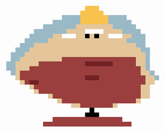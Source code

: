 <p align="center">
<svg xmlns="http://www.w3.org/2000/svg" width="560" height="378" viewBox="0 0 560 378" shape-rendering="crispEdges">
<rect x="252" y="0" width="14" height="14" fill="#F8C24F"/>
<rect x="266" y="0" width="14" height="14" fill="#F8C24F"/>
<rect x="280" y="0" width="14" height="14" fill="#F8C24F"/>
<rect x="238" y="14" width="14" height="14" fill="#F8C24F"/>
<rect x="252" y="14" width="14" height="14" fill="#F8C24F"/>
<rect x="266" y="14" width="14" height="14" fill="#F8C24F"/>
<rect x="280" y="14" width="14" height="14" fill="#F8C24F"/>
<rect x="294" y="14" width="14" height="14" fill="#F8C24F"/>
<rect x="182" y="28" width="14" height="14" fill="#99B9C7"/>
<rect x="196" y="28" width="14" height="14" fill="#99B9C7"/>
<rect x="210" y="28" width="14" height="14" fill="#99B9C7"/>
<rect x="224" y="28" width="14" height="14" fill="#99B9C7"/>
<rect x="238" y="28" width="14" height="14" fill="#F8C24F"/>
<rect x="252" y="28" width="14" height="14" fill="#F8C24F"/>
<rect x="266" y="28" width="14" height="14" fill="#F8C24F"/>
<rect x="280" y="28" width="14" height="14" fill="#F8C24F"/>
<rect x="294" y="28" width="14" height="14" fill="#F8C24F"/>
<rect x="308" y="28" width="14" height="14" fill="#F8C24F"/>
<rect x="322" y="28" width="14" height="14" fill="#99B9C7"/>
<rect x="336" y="28" width="14" height="14" fill="#99B9C7"/>
<rect x="350" y="28" width="14" height="14" fill="#99B9C7"/>
<rect x="364" y="28" width="14" height="14" fill="#99B9C7"/>
<rect x="154" y="42" width="14" height="14" fill="#99B9C7"/>
<rect x="168" y="42" width="14" height="14" fill="#99B9C7"/>
<rect x="182" y="42" width="14" height="14" fill="#99B9C7"/>
<rect x="196" y="42" width="14" height="14" fill="#99B9C7"/>
<rect x="210" y="42" width="14" height="14" fill="#99B9C7"/>
<rect x="224" y="42" width="14" height="14" fill="#99B9C7"/>
<rect x="238" y="42" width="14" height="14" fill="#F8C24F"/>
<rect x="252" y="42" width="14" height="14" fill="#F8C24F"/>
<rect x="266" y="42" width="14" height="14" fill="#F8C24F"/>
<rect x="280" y="42" width="14" height="14" fill="#F8C24F"/>
<rect x="294" y="42" width="14" height="14" fill="#F8C24F"/>
<rect x="308" y="42" width="14" height="14" fill="#F8C24F"/>
<rect x="322" y="42" width="14" height="14" fill="#99B9C7"/>
<rect x="336" y="42" width="14" height="14" fill="#99B9C7"/>
<rect x="350" y="42" width="14" height="14" fill="#99B9C7"/>
<rect x="364" y="42" width="14" height="14" fill="#99B9C7"/>
<rect x="378" y="42" width="14" height="14" fill="#99B9C7"/>
<rect x="126" y="56" width="14" height="14" fill="#99B9C7"/>
<rect x="140" y="56" width="14" height="14" fill="#99B9C7"/>
<rect x="154" y="56" width="14" height="14" fill="#99B9C7"/>
<rect x="168" y="56" width="14" height="14" fill="#99B9C7"/>
<rect x="182" y="56" width="14" height="14" fill="#99B9C7"/>
<rect x="196" y="56" width="14" height="14" fill="#99B9C7"/>
<rect x="210" y="56" width="14" height="14" fill="#99B9C7"/>
<rect x="224" y="56" width="14" height="14" fill="#E4C69A"/>
<rect x="238" y="56" width="14" height="14" fill="#E4C69A"/>
<rect x="252" y="56" width="14" height="14" fill="#E4C69A"/>
<rect x="266" y="56" width="14" height="14" fill="#E4C69A"/>
<rect x="280" y="56" width="14" height="14" fill="#E4C69A"/>
<rect x="294" y="56" width="14" height="14" fill="#E4C69A"/>
<rect x="308" y="56" width="14" height="14" fill="#E4C69A"/>
<rect x="322" y="56" width="14" height="14" fill="#E4C69A"/>
<rect x="336" y="56" width="14" height="14" fill="#99B9C7"/>
<rect x="350" y="56" width="14" height="14" fill="#99B9C7"/>
<rect x="364" y="56" width="14" height="14" fill="#99B9C7"/>
<rect x="378" y="56" width="14" height="14" fill="#99B9C7"/>
<rect x="392" y="56" width="14" height="14" fill="#99B9C7"/>
<rect x="98" y="70" width="14" height="14" fill="#99B9C7"/>
<rect x="112" y="70" width="14" height="14" fill="#99B9C7"/>
<rect x="126" y="70" width="14" height="14" fill="#99B9C7"/>
<rect x="140" y="70" width="14" height="14" fill="#99B9C7"/>
<rect x="154" y="70" width="14" height="14" fill="#99B9C7"/>
<rect x="168" y="70" width="14" height="14" fill="#99B9C7"/>
<rect x="182" y="70" width="14" height="14" fill="#99B9C7"/>
<rect x="196" y="70" width="14" height="14" fill="#E4C69A"/>
<rect x="210" y="70" width="14" height="14" fill="#E4C69A"/>
<rect x="224" y="70" width="14" height="14" fill="#E4C69A"/>
<rect x="238" y="70" width="14" height="14" fill="#E4C69A"/>
<rect x="252" y="70" width="14" height="14" fill="#FFFFFF"/>
<rect x="266" y="70" width="14" height="14" fill="#FFFFFF"/>
<rect x="280" y="70" width="14" height="14" fill="#FFFFFF"/>
<rect x="294" y="70" width="14" height="14" fill="#FFFFFF"/>
<rect x="308" y="70" width="14" height="14" fill="#E4C69A"/>
<rect x="322" y="70" width="14" height="14" fill="#E4C69A"/>
<rect x="336" y="70" width="14" height="14" fill="#E4C69A"/>
<rect x="350" y="70" width="14" height="14" fill="#E4C69A"/>
<rect x="364" y="70" width="14" height="14" fill="#99B9C7"/>
<rect x="378" y="70" width="14" height="14" fill="#99B9C7"/>
<rect x="392" y="70" width="14" height="14" fill="#99B9C7"/>
<rect x="406" y="70" width="14" height="14" fill="#99B9C7"/>
<rect x="84" y="84" width="14" height="14" fill="#99B9C7"/>
<rect x="98" y="84" width="14" height="14" fill="#99B9C7"/>
<rect x="112" y="84" width="14" height="14" fill="#99B9C7"/>
<rect x="126" y="84" width="14" height="14" fill="#99B9C7"/>
<rect x="140" y="84" width="14" height="14" fill="#99B9C7"/>
<rect x="154" y="84" width="14" height="14" fill="#E4C69A"/>
<rect x="168" y="84" width="14" height="14" fill="#E4C69A"/>
<rect x="182" y="84" width="14" height="14" fill="#FFFFFF"/>
<rect x="196" y="84" width="14" height="14" fill="#FFFFFF"/>
<rect x="210" y="84" width="14" height="14" fill="#FFFFFF"/>
<rect x="224" y="84" width="14" height="14" fill="#E4C69A"/>
<rect x="238" y="84" width="14" height="14" fill="#E4C69A"/>
<rect x="252" y="84" width="14" height="14" fill="#000000"/>
<rect x="266" y="84" width="14" height="14" fill="#E4C69A"/>
<rect x="280" y="84" width="14" height="14" fill="#000000"/>
<rect x="294" y="84" width="14" height="14" fill="#E4C69A"/>
<rect x="308" y="84" width="14" height="14" fill="#E4C69A"/>
<rect x="322" y="84" width="14" height="14" fill="#FFFFFF"/>
<rect x="336" y="84" width="14" height="14" fill="#FFFFFF"/>
<rect x="350" y="84" width="14" height="14" fill="#FFFFFF"/>
<rect x="364" y="84" width="14" height="14" fill="#E4C69A"/>
<rect x="378" y="84" width="14" height="14" fill="#E4C69A"/>
<rect x="392" y="84" width="14" height="14" fill="#99B9C7"/>
<rect x="406" y="84" width="14" height="14" fill="#99B9C7"/>
<rect x="420" y="84" width="14" height="14" fill="#99B9C7"/>
<rect x="70" y="98" width="14" height="14" fill="#99B9C7"/>
<rect x="84" y="98" width="14" height="14" fill="#99B9C7"/>
<rect x="98" y="98" width="14" height="14" fill="#99B9C7"/>
<rect x="112" y="98" width="14" height="14" fill="#99B9C7"/>
<rect x="126" y="98" width="14" height="14" fill="#99B9C7"/>
<rect x="140" y="98" width="14" height="14" fill="#E4C69A"/>
<rect x="154" y="98" width="14" height="14" fill="#E4C69A"/>
<rect x="168" y="98" width="14" height="14" fill="#E4C69A"/>
<rect x="182" y="98" width="14" height="14" fill="#E4C69A"/>
<rect x="196" y="98" width="14" height="14" fill="#E4C69A"/>
<rect x="210" y="98" width="14" height="14" fill="#E4C69A"/>
<rect x="224" y="98" width="14" height="14" fill="#E4C69A"/>
<rect x="238" y="98" width="14" height="14" fill="#E4C69A"/>
<rect x="252" y="98" width="14" height="14" fill="#E4C69A"/>
<rect x="266" y="98" width="14" height="14" fill="#E4C69A"/>
<rect x="280" y="98" width="14" height="14" fill="#E4C69A"/>
<rect x="294" y="98" width="14" height="14" fill="#E4C69A"/>
<rect x="308" y="98" width="14" height="14" fill="#E4C69A"/>
<rect x="322" y="98" width="14" height="14" fill="#E4C69A"/>
<rect x="336" y="98" width="14" height="14" fill="#E4C69A"/>
<rect x="350" y="98" width="14" height="14" fill="#E4C69A"/>
<rect x="364" y="98" width="14" height="14" fill="#E4C69A"/>
<rect x="378" y="98" width="14" height="14" fill="#99B9C7"/>
<rect x="392" y="98" width="14" height="14" fill="#99B9C7"/>
<rect x="406" y="98" width="14" height="14" fill="#99B9C7"/>
<rect x="420" y="98" width="14" height="14" fill="#99B9C7"/>
<rect x="56" y="112" width="14" height="14" fill="#99B9C7"/>
<rect x="70" y="112" width="14" height="14" fill="#99B9C7"/>
<rect x="84" y="112" width="14" height="14" fill="#99B9C7"/>
<rect x="98" y="112" width="14" height="14" fill="#E4C69A"/>
<rect x="112" y="112" width="14" height="14" fill="#E4C69A"/>
<rect x="126" y="112" width="14" height="14" fill="#E4C69A"/>
<rect x="140" y="112" width="14" height="14" fill="#E4C69A"/>
<rect x="154" y="112" width="14" height="14" fill="#E4C69A"/>
<rect x="168" y="112" width="14" height="14" fill="#E4C69A"/>
<rect x="182" y="112" width="14" height="14" fill="#E4C69A"/>
<rect x="196" y="112" width="14" height="14" fill="#E4C69A"/>
<rect x="210" y="112" width="14" height="14" fill="#E4C69A"/>
<rect x="224" y="112" width="14" height="14" fill="#E4C69A"/>
<rect x="238" y="112" width="14" height="14" fill="#E4C69A"/>
<rect x="252" y="112" width="14" height="14" fill="#E4C69A"/>
<rect x="266" y="112" width="14" height="14" fill="#E4C69A"/>
<rect x="280" y="112" width="14" height="14" fill="#E4C69A"/>
<rect x="294" y="112" width="14" height="14" fill="#E4C69A"/>
<rect x="308" y="112" width="14" height="14" fill="#E4C69A"/>
<rect x="322" y="112" width="14" height="14" fill="#E4C69A"/>
<rect x="336" y="112" width="14" height="14" fill="#E4C69A"/>
<rect x="350" y="112" width="14" height="14" fill="#E4C69A"/>
<rect x="364" y="112" width="14" height="14" fill="#E4C69A"/>
<rect x="378" y="112" width="14" height="14" fill="#E4C69A"/>
<rect x="392" y="112" width="14" height="14" fill="#E4C69A"/>
<rect x="406" y="112" width="14" height="14" fill="#99B9C7"/>
<rect x="420" y="112" width="14" height="14" fill="#99B9C7"/>
<rect x="42" y="126" width="14" height="14" fill="#99B9C7"/>
<rect x="56" y="126" width="14" height="14" fill="#99B9C7"/>
<rect x="70" y="126" width="14" height="14" fill="#99B9C7"/>
<rect x="84" y="126" width="14" height="14" fill="#E4C69A"/>
<rect x="98" y="126" width="14" height="14" fill="#E4C69A"/>
<rect x="112" y="126" width="14" height="14" fill="#E4C69A"/>
<rect x="126" y="126" width="14" height="14" fill="#E4C69A"/>
<rect x="140" y="126" width="14" height="14" fill="#E4C69A"/>
<rect x="154" y="126" width="14" height="14" fill="#E4C69A"/>
<rect x="168" y="126" width="14" height="14" fill="#E4C69A"/>
<rect x="182" y="126" width="14" height="14" fill="#E4C69A"/>
<rect x="196" y="126" width="14" height="14" fill="#E4C69A"/>
<rect x="210" y="126" width="14" height="14" fill="#E4C69A"/>
<rect x="224" y="126" width="14" height="14" fill="#E4C69A"/>
<rect x="238" y="126" width="14" height="14" fill="#E4C69A"/>
<rect x="252" y="126" width="14" height="14" fill="#E4C69A"/>
<rect x="266" y="126" width="14" height="14" fill="#E4C69A"/>
<rect x="280" y="126" width="14" height="14" fill="#E4C69A"/>
<rect x="294" y="126" width="14" height="14" fill="#E4C69A"/>
<rect x="308" y="126" width="14" height="14" fill="#E4C69A"/>
<rect x="322" y="126" width="14" height="14" fill="#E4C69A"/>
<rect x="336" y="126" width="14" height="14" fill="#E4C69A"/>
<rect x="350" y="126" width="14" height="14" fill="#E4C69A"/>
<rect x="364" y="126" width="14" height="14" fill="#E4C69A"/>
<rect x="378" y="126" width="14" height="14" fill="#E4C69A"/>
<rect x="392" y="126" width="14" height="14" fill="#E4C69A"/>
<rect x="406" y="126" width="14" height="14" fill="#E4C69A"/>
<rect x="420" y="126" width="14" height="14" fill="#99B9C7"/>
<rect x="434" y="126" width="14" height="14" fill="#99B9C7"/>
<rect x="28" y="140" width="14" height="14" fill="#99B9C7"/>
<rect x="42" y="140" width="14" height="14" fill="#99B9C7"/>
<rect x="56" y="140" width="14" height="14" fill="#99B9C7"/>
<rect x="70" y="140" width="14" height="14" fill="#E4C69A"/>
<rect x="84" y="140" width="14" height="14" fill="#E4C69A"/>
<rect x="98" y="140" width="14" height="14" fill="#E4C69A"/>
<rect x="112" y="140" width="14" height="14" fill="#E4C69A"/>
<rect x="126" y="140" width="14" height="14" fill="#E4C69A"/>
<rect x="140" y="140" width="14" height="14" fill="#E4C69A"/>
<rect x="154" y="140" width="14" height="14" fill="#E4C69A"/>
<rect x="168" y="140" width="14" height="14" fill="#E4C69A"/>
<rect x="182" y="140" width="14" height="14" fill="#E4C69A"/>
<rect x="196" y="140" width="14" height="14" fill="#E4C69A"/>
<rect x="210" y="140" width="14" height="14" fill="#E4C69A"/>
<rect x="224" y="140" width="14" height="14" fill="#E4C69A"/>
<rect x="238" y="140" width="14" height="14" fill="#E4C69A"/>
<rect x="252" y="140" width="14" height="14" fill="#E4C69A"/>
<rect x="266" y="140" width="14" height="14" fill="#E4C69A"/>
<rect x="280" y="140" width="14" height="14" fill="#E4C69A"/>
<rect x="294" y="140" width="14" height="14" fill="#E4C69A"/>
<rect x="308" y="140" width="14" height="14" fill="#E4C69A"/>
<rect x="322" y="140" width="14" height="14" fill="#E4C69A"/>
<rect x="336" y="140" width="14" height="14" fill="#E4C69A"/>
<rect x="350" y="140" width="14" height="14" fill="#E4C69A"/>
<rect x="364" y="140" width="14" height="14" fill="#E4C69A"/>
<rect x="378" y="140" width="14" height="14" fill="#E4C69A"/>
<rect x="392" y="140" width="14" height="14" fill="#E4C69A"/>
<rect x="406" y="140" width="14" height="14" fill="#E4C69A"/>
<rect x="420" y="140" width="14" height="14" fill="#E4C69A"/>
<rect x="434" y="140" width="14" height="14" fill="#99B9C7"/>
<rect x="28" y="154" width="14" height="14" fill="#99B9C7"/>
<rect x="42" y="154" width="14" height="14" fill="#99B9C7"/>
<rect x="56" y="154" width="14" height="14" fill="#E4C69A"/>
<rect x="70" y="154" width="14" height="14" fill="#E4C69A"/>
<rect x="84" y="154" width="14" height="14" fill="#E4C69A"/>
<rect x="98" y="154" width="14" height="14" fill="#E4C69A"/>
<rect x="112" y="154" width="14" height="14" fill="#E4C69A"/>
<rect x="126" y="154" width="14" height="14" fill="#E4C69A"/>
<rect x="140" y="154" width="14" height="14" fill="#E4C69A"/>
<rect x="154" y="154" width="14" height="14" fill="#E4C69A"/>
<rect x="168" y="154" width="14" height="14" fill="#E4C69A"/>
<rect x="182" y="154" width="14" height="14" fill="#9A3E3E"/>
<rect x="196" y="154" width="14" height="14" fill="#9A3E3E"/>
<rect x="210" y="154" width="14" height="14" fill="#9A3E3E"/>
<rect x="224" y="154" width="14" height="14" fill="#9A3E3E"/>
<rect x="238" y="154" width="14" height="14" fill="#9A3E3E"/>
<rect x="252" y="154" width="14" height="14" fill="#9A3E3E"/>
<rect x="266" y="154" width="14" height="14" fill="#9A3E3E"/>
<rect x="280" y="154" width="14" height="14" fill="#9A3E3E"/>
<rect x="294" y="154" width="14" height="14" fill="#9A3E3E"/>
<rect x="308" y="154" width="14" height="14" fill="#9A3E3E"/>
<rect x="322" y="154" width="14" height="14" fill="#9A3E3E"/>
<rect x="336" y="154" width="14" height="14" fill="#9A3E3E"/>
<rect x="350" y="154" width="14" height="14" fill="#9A3E3E"/>
<rect x="364" y="154" width="14" height="14" fill="#9A3E3E"/>
<rect x="378" y="154" width="14" height="14" fill="#9A3E3E"/>
<rect x="392" y="154" width="14" height="14" fill="#9A3E3E"/>
<rect x="406" y="154" width="14" height="14" fill="#E4C69A"/>
<rect x="420" y="154" width="14" height="14" fill="#E4C69A"/>
<rect x="434" y="154" width="14" height="14" fill="#99B9C7"/>
<rect x="14" y="168" width="14" height="14" fill="#99B9C7"/>
<rect x="28" y="168" width="14" height="14" fill="#99B9C7"/>
<rect x="42" y="168" width="14" height="14" fill="#E4C69A"/>
<rect x="56" y="168" width="14" height="14" fill="#E4C69A"/>
<rect x="70" y="168" width="14" height="14" fill="#E4C69A"/>
<rect x="84" y="168" width="14" height="14" fill="#E4C69A"/>
<rect x="98" y="168" width="14" height="14" fill="#E4C69A"/>
<rect x="112" y="168" width="14" height="14" fill="#9A3E3E"/>
<rect x="126" y="168" width="14" height="14" fill="#9A3E3E"/>
<rect x="140" y="168" width="14" height="14" fill="#9A3E3E"/>
<rect x="154" y="168" width="14" height="14" fill="#9A3E3E"/>
<rect x="168" y="168" width="14" height="14" fill="#9A3E3E"/>
<rect x="182" y="168" width="14" height="14" fill="#9A3E3E"/>
<rect x="196" y="168" width="14" height="14" fill="#9A3E3E"/>
<rect x="210" y="168" width="14" height="14" fill="#9A3E3E"/>
<rect x="224" y="168" width="14" height="14" fill="#9A3E3E"/>
<rect x="238" y="168" width="14" height="14" fill="#9A3E3E"/>
<rect x="252" y="168" width="14" height="14" fill="#712122"/>
<rect x="266" y="168" width="14" height="14" fill="#712122"/>
<rect x="280" y="168" width="14" height="14" fill="#712122"/>
<rect x="294" y="168" width="14" height="14" fill="#712122"/>
<rect x="308" y="168" width="14" height="14" fill="#712122"/>
<rect x="322" y="168" width="14" height="14" fill="#712122"/>
<rect x="336" y="168" width="14" height="14" fill="#9A3E3E"/>
<rect x="350" y="168" width="14" height="14" fill="#9A3E3E"/>
<rect x="364" y="168" width="14" height="14" fill="#9A3E3E"/>
<rect x="378" y="168" width="14" height="14" fill="#9A3E3E"/>
<rect x="392" y="168" width="14" height="14" fill="#9A3E3E"/>
<rect x="406" y="168" width="14" height="14" fill="#E4C69A"/>
<rect x="420" y="168" width="14" height="14" fill="#E4C69A"/>
<rect x="434" y="168" width="14" height="14" fill="#99B9C7"/>
<rect x="14" y="182" width="14" height="14" fill="#99B9C7"/>
<rect x="28" y="182" width="14" height="14" fill="#99B9C7"/>
<rect x="42" y="182" width="14" height="14" fill="#E4C69A"/>
<rect x="56" y="182" width="14" height="14" fill="#E4C69A"/>
<rect x="70" y="182" width="14" height="14" fill="#E4C69A"/>
<rect x="84" y="182" width="14" height="14" fill="#9A3E3E"/>
<rect x="98" y="182" width="14" height="14" fill="#9A3E3E"/>
<rect x="112" y="182" width="14" height="14" fill="#9A3E3E"/>
<rect x="126" y="182" width="14" height="14" fill="#9A3E3E"/>
<rect x="140" y="182" width="14" height="14" fill="#9A3E3E"/>
<rect x="154" y="182" width="14" height="14" fill="#9A3E3E"/>
<rect x="168" y="182" width="14" height="14" fill="#9A3E3E"/>
<rect x="182" y="182" width="14" height="14" fill="#9A3E3E"/>
<rect x="196" y="182" width="14" height="14" fill="#9A3E3E"/>
<rect x="210" y="182" width="14" height="14" fill="#9A3E3E"/>
<rect x="224" y="182" width="14" height="14" fill="#9A3E3E"/>
<rect x="238" y="182" width="14" height="14" fill="#9A3E3E"/>
<rect x="252" y="182" width="14" height="14" fill="#9A3E3E"/>
<rect x="266" y="182" width="14" height="14" fill="#9A3E3E"/>
<rect x="280" y="182" width="14" height="14" fill="#9A3E3E"/>
<rect x="294" y="182" width="14" height="14" fill="#9A3E3E"/>
<rect x="308" y="182" width="14" height="14" fill="#9A3E3E"/>
<rect x="322" y="182" width="14" height="14" fill="#9A3E3E"/>
<rect x="336" y="182" width="14" height="14" fill="#9A3E3E"/>
<rect x="350" y="182" width="14" height="14" fill="#9A3E3E"/>
<rect x="364" y="182" width="14" height="14" fill="#9A3E3E"/>
<rect x="378" y="182" width="14" height="14" fill="#9A3E3E"/>
<rect x="392" y="182" width="14" height="14" fill="#9A3E3E"/>
<rect x="406" y="182" width="14" height="14" fill="#9A3E3E"/>
<rect x="420" y="182" width="14" height="14" fill="#E4C69A"/>
<rect x="434" y="182" width="14" height="14" fill="#99B9C7"/>
<rect x="28" y="196" width="14" height="14" fill="#99B9C7"/>
<rect x="42" y="196" width="14" height="14" fill="#E4C69A"/>
<rect x="56" y="196" width="14" height="14" fill="#9A3E3E"/>
<rect x="70" y="196" width="14" height="14" fill="#9A3E3E"/>
<rect x="84" y="196" width="14" height="14" fill="#9A3E3E"/>
<rect x="98" y="196" width="14" height="14" fill="#9A3E3E"/>
<rect x="112" y="196" width="14" height="14" fill="#9A3E3E"/>
<rect x="126" y="196" width="14" height="14" fill="#9A3E3E"/>
<rect x="140" y="196" width="14" height="14" fill="#9A3E3E"/>
<rect x="154" y="196" width="14" height="14" fill="#9A3E3E"/>
<rect x="168" y="196" width="14" height="14" fill="#9A3E3E"/>
<rect x="182" y="196" width="14" height="14" fill="#9A3E3E"/>
<rect x="196" y="196" width="14" height="14" fill="#9A3E3E"/>
<rect x="210" y="196" width="14" height="14" fill="#9A3E3E"/>
<rect x="224" y="196" width="14" height="14" fill="#9A3E3E"/>
<rect x="238" y="196" width="14" height="14" fill="#9A3E3E"/>
<rect x="252" y="196" width="14" height="14" fill="#9A3E3E"/>
<rect x="266" y="196" width="14" height="14" fill="#9A3E3E"/>
<rect x="280" y="196" width="14" height="14" fill="#9A3E3E"/>
<rect x="294" y="196" width="14" height="14" fill="#9A3E3E"/>
<rect x="308" y="196" width="14" height="14" fill="#9A3E3E"/>
<rect x="322" y="196" width="14" height="14" fill="#9A3E3E"/>
<rect x="336" y="196" width="14" height="14" fill="#9A3E3E"/>
<rect x="350" y="196" width="14" height="14" fill="#9A3E3E"/>
<rect x="364" y="196" width="14" height="14" fill="#9A3E3E"/>
<rect x="378" y="196" width="14" height="14" fill="#9A3E3E"/>
<rect x="392" y="196" width="14" height="14" fill="#9A3E3E"/>
<rect x="406" y="196" width="14" height="14" fill="#9A3E3E"/>
<rect x="420" y="196" width="14" height="14" fill="#E4C69A"/>
<rect x="434" y="196" width="14" height="14" fill="#E4C69A"/>
<rect x="448" y="196" width="14" height="14" fill="#99B9C7"/>
<rect x="42" y="210" width="14" height="14" fill="#E4C69A"/>
<rect x="56" y="210" width="14" height="14" fill="#9A3E3E"/>
<rect x="70" y="210" width="14" height="14" fill="#9A3E3E"/>
<rect x="84" y="210" width="14" height="14" fill="#9A3E3E"/>
<rect x="98" y="210" width="14" height="14" fill="#9A3E3E"/>
<rect x="112" y="210" width="14" height="14" fill="#9A3E3E"/>
<rect x="126" y="210" width="14" height="14" fill="#9A3E3E"/>
<rect x="140" y="210" width="14" height="14" fill="#9A3E3E"/>
<rect x="154" y="210" width="14" height="14" fill="#9A3E3E"/>
<rect x="168" y="210" width="14" height="14" fill="#9A3E3E"/>
<rect x="182" y="210" width="14" height="14" fill="#9A3E3E"/>
<rect x="196" y="210" width="14" height="14" fill="#9A3E3E"/>
<rect x="210" y="210" width="14" height="14" fill="#9A3E3E"/>
<rect x="224" y="210" width="14" height="14" fill="#9A3E3E"/>
<rect x="238" y="210" width="14" height="14" fill="#9A3E3E"/>
<rect x="252" y="210" width="14" height="14" fill="#712122"/>
<rect x="266" y="210" width="14" height="14" fill="#712122"/>
<rect x="280" y="210" width="14" height="14" fill="#712122"/>
<rect x="294" y="210" width="14" height="14" fill="#9A3E3E"/>
<rect x="308" y="210" width="14" height="14" fill="#9A3E3E"/>
<rect x="322" y="210" width="14" height="14" fill="#9A3E3E"/>
<rect x="336" y="210" width="14" height="14" fill="#9A3E3E"/>
<rect x="350" y="210" width="14" height="14" fill="#9A3E3E"/>
<rect x="364" y="210" width="14" height="14" fill="#9A3E3E"/>
<rect x="378" y="210" width="14" height="14" fill="#9A3E3E"/>
<rect x="392" y="210" width="14" height="14" fill="#9A3E3E"/>
<rect x="406" y="210" width="14" height="14" fill="#9A3E3E"/>
<rect x="420" y="210" width="14" height="14" fill="#9A3E3E"/>
<rect x="434" y="210" width="14" height="14" fill="#E4C69A"/>
<rect x="448" y="210" width="14" height="14" fill="#E4C69A"/>
<rect x="462" y="210" width="14" height="14" fill="#99B9C7"/>
<rect x="56" y="224" width="14" height="14" fill="#E4C69A"/>
<rect x="70" y="224" width="14" height="14" fill="#9A3E3E"/>
<rect x="84" y="224" width="14" height="14" fill="#712122"/>
<rect x="98" y="224" width="14" height="14" fill="#712122"/>
<rect x="112" y="224" width="14" height="14" fill="#9A3E3E"/>
<rect x="126" y="224" width="14" height="14" fill="#9A3E3E"/>
<rect x="140" y="224" width="14" height="14" fill="#9A3E3E"/>
<rect x="154" y="224" width="14" height="14" fill="#9A3E3E"/>
<rect x="168" y="224" width="14" height="14" fill="#9A3E3E"/>
<rect x="182" y="224" width="14" height="14" fill="#9A3E3E"/>
<rect x="196" y="224" width="14" height="14" fill="#9A3E3E"/>
<rect x="210" y="224" width="14" height="14" fill="#9A3E3E"/>
<rect x="224" y="224" width="14" height="14" fill="#9A3E3E"/>
<rect x="238" y="224" width="14" height="14" fill="#9A3E3E"/>
<rect x="252" y="224" width="14" height="14" fill="#9A3E3E"/>
<rect x="266" y="224" width="14" height="14" fill="#9A3E3E"/>
<rect x="280" y="224" width="14" height="14" fill="#9A3E3E"/>
<rect x="294" y="224" width="14" height="14" fill="#9A3E3E"/>
<rect x="308" y="224" width="14" height="14" fill="#9A3E3E"/>
<rect x="322" y="224" width="14" height="14" fill="#9A3E3E"/>
<rect x="336" y="224" width="14" height="14" fill="#9A3E3E"/>
<rect x="350" y="224" width="14" height="14" fill="#9A3E3E"/>
<rect x="364" y="224" width="14" height="14" fill="#9A3E3E"/>
<rect x="378" y="224" width="14" height="14" fill="#9A3E3E"/>
<rect x="392" y="224" width="14" height="14" fill="#9A3E3E"/>
<rect x="406" y="224" width="14" height="14" fill="#9A3E3E"/>
<rect x="420" y="224" width="14" height="14" fill="#9A3E3E"/>
<rect x="434" y="224" width="14" height="14" fill="#E4C69A"/>
<rect x="448" y="224" width="14" height="14" fill="#E4C69A"/>
<rect x="84" y="238" width="14" height="14" fill="#E4C69A"/>
<rect x="98" y="238" width="14" height="14" fill="#9A3E3E"/>
<rect x="112" y="238" width="14" height="14" fill="#9A3E3E"/>
<rect x="126" y="238" width="14" height="14" fill="#9A3E3E"/>
<rect x="140" y="238" width="14" height="14" fill="#9A3E3E"/>
<rect x="154" y="238" width="14" height="14" fill="#9A3E3E"/>
<rect x="168" y="238" width="14" height="14" fill="#9A3E3E"/>
<rect x="182" y="238" width="14" height="14" fill="#9A3E3E"/>
<rect x="196" y="238" width="14" height="14" fill="#9A3E3E"/>
<rect x="210" y="238" width="14" height="14" fill="#9A3E3E"/>
<rect x="224" y="238" width="14" height="14" fill="#9A3E3E"/>
<rect x="238" y="238" width="14" height="14" fill="#9A3E3E"/>
<rect x="252" y="238" width="14" height="14" fill="#9A3E3E"/>
<rect x="266" y="238" width="14" height="14" fill="#9A3E3E"/>
<rect x="280" y="238" width="14" height="14" fill="#9A3E3E"/>
<rect x="294" y="238" width="14" height="14" fill="#9A3E3E"/>
<rect x="308" y="238" width="14" height="14" fill="#9A3E3E"/>
<rect x="322" y="238" width="14" height="14" fill="#9A3E3E"/>
<rect x="336" y="238" width="14" height="14" fill="#9A3E3E"/>
<rect x="350" y="238" width="14" height="14" fill="#9A3E3E"/>
<rect x="364" y="238" width="14" height="14" fill="#9A3E3E"/>
<rect x="378" y="238" width="14" height="14" fill="#9A3E3E"/>
<rect x="392" y="238" width="14" height="14" fill="#9A3E3E"/>
<rect x="406" y="238" width="14" height="14" fill="#9A3E3E"/>
<rect x="420" y="238" width="14" height="14" fill="#E4C69A"/>
<rect x="434" y="238" width="14" height="14" fill="#E4C69A"/>
<rect x="98" y="252" width="14" height="14" fill="#E4C69A"/>
<rect x="112" y="252" width="14" height="14" fill="#9A3E3E"/>
<rect x="126" y="252" width="14" height="14" fill="#9A3E3E"/>
<rect x="140" y="252" width="14" height="14" fill="#9A3E3E"/>
<rect x="154" y="252" width="14" height="14" fill="#9A3E3E"/>
<rect x="168" y="252" width="14" height="14" fill="#9A3E3E"/>
<rect x="182" y="252" width="14" height="14" fill="#9A3E3E"/>
<rect x="196" y="252" width="14" height="14" fill="#9A3E3E"/>
<rect x="210" y="252" width="14" height="14" fill="#9A3E3E"/>
<rect x="224" y="252" width="14" height="14" fill="#9A3E3E"/>
<rect x="238" y="252" width="14" height="14" fill="#9A3E3E"/>
<rect x="252" y="252" width="14" height="14" fill="#9A3E3E"/>
<rect x="266" y="252" width="14" height="14" fill="#9A3E3E"/>
<rect x="280" y="252" width="14" height="14" fill="#9A3E3E"/>
<rect x="294" y="252" width="14" height="14" fill="#9A3E3E"/>
<rect x="308" y="252" width="14" height="14" fill="#9A3E3E"/>
<rect x="322" y="252" width="14" height="14" fill="#9A3E3E"/>
<rect x="336" y="252" width="14" height="14" fill="#9A3E3E"/>
<rect x="350" y="252" width="14" height="14" fill="#9A3E3E"/>
<rect x="364" y="252" width="14" height="14" fill="#9A3E3E"/>
<rect x="378" y="252" width="14" height="14" fill="#9A3E3E"/>
<rect x="392" y="252" width="14" height="14" fill="#9A3E3E"/>
<rect x="406" y="252" width="14" height="14" fill="#9A3E3E"/>
<rect x="420" y="252" width="14" height="14" fill="#E4C69A"/>
<rect x="434" y="252" width="14" height="14" fill="#E4C69A"/>
<rect x="140" y="266" width="14" height="14" fill="#E4C69A"/>
<rect x="154" y="266" width="14" height="14" fill="#9A3E3E"/>
<rect x="168" y="266" width="14" height="14" fill="#9A3E3E"/>
<rect x="182" y="266" width="14" height="14" fill="#9A3E3E"/>
<rect x="196" y="266" width="14" height="14" fill="#9A3E3E"/>
<rect x="210" y="266" width="14" height="14" fill="#9A3E3E"/>
<rect x="224" y="266" width="14" height="14" fill="#9A3E3E"/>
<rect x="238" y="266" width="14" height="14" fill="#9A3E3E"/>
<rect x="252" y="266" width="14" height="14" fill="#9A3E3E"/>
<rect x="266" y="266" width="14" height="14" fill="#9A3E3E"/>
<rect x="280" y="266" width="14" height="14" fill="#9A3E3E"/>
<rect x="294" y="266" width="14" height="14" fill="#9A3E3E"/>
<rect x="308" y="266" width="14" height="14" fill="#9A3E3E"/>
<rect x="322" y="266" width="14" height="14" fill="#9A3E3E"/>
<rect x="336" y="266" width="14" height="14" fill="#9A3E3E"/>
<rect x="350" y="266" width="14" height="14" fill="#9A3E3E"/>
<rect x="364" y="266" width="14" height="14" fill="#9A3E3E"/>
<rect x="378" y="266" width="14" height="14" fill="#9A3E3E"/>
<rect x="392" y="266" width="14" height="14" fill="#9A3E3E"/>
<rect x="406" y="266" width="14" height="14" fill="#9A3E3E"/>
<rect x="420" y="266" width="14" height="14" fill="#E4C69A"/>
<rect x="434" y="266" width="14" height="14" fill="#E4C69A"/>
<rect x="168" y="280" width="14" height="14" fill="#E4C69A"/>
<rect x="182" y="280" width="14" height="14" fill="#9A3E3E"/>
<rect x="196" y="280" width="14" height="14" fill="#9A3E3E"/>
<rect x="210" y="280" width="14" height="14" fill="#9A3E3E"/>
<rect x="224" y="280" width="14" height="14" fill="#9A3E3E"/>
<rect x="238" y="280" width="14" height="14" fill="#9A3E3E"/>
<rect x="252" y="280" width="14" height="14" fill="#9A3E3E"/>
<rect x="266" y="280" width="14" height="14" fill="#9A3E3E"/>
<rect x="280" y="280" width="14" height="14" fill="#9A3E3E"/>
<rect x="294" y="280" width="14" height="14" fill="#9A3E3E"/>
<rect x="308" y="280" width="14" height="14" fill="#9A3E3E"/>
<rect x="322" y="280" width="14" height="14" fill="#9A3E3E"/>
<rect x="336" y="280" width="14" height="14" fill="#9A3E3E"/>
<rect x="350" y="280" width="14" height="14" fill="#9A3E3E"/>
<rect x="364" y="280" width="14" height="14" fill="#9A3E3E"/>
<rect x="378" y="280" width="14" height="14" fill="#9A3E3E"/>
<rect x="392" y="280" width="14" height="14" fill="#9A3E3E"/>
<rect x="406" y="280" width="14" height="14" fill="#E4C69A"/>
<rect x="210" y="294" width="14" height="14" fill="#E4C69A"/>
<rect x="224" y="294" width="14" height="14" fill="#E4C69A"/>
<rect x="238" y="294" width="14" height="14" fill="#9A3E3E"/>
<rect x="252" y="294" width="14" height="14" fill="#9A3E3E"/>
<rect x="266" y="294" width="14" height="14" fill="#9A3E3E"/>
<rect x="280" y="294" width="14" height="14" fill="#9A3E3E"/>
<rect x="294" y="294" width="14" height="14" fill="#9A3E3E"/>
<rect x="308" y="294" width="14" height="14" fill="#9A3E3E"/>
<rect x="322" y="294" width="14" height="14" fill="#9A3E3E"/>
<rect x="336" y="294" width="14" height="14" fill="#E4C69A"/>
<rect x="266" y="308" width="14" height="14" fill="#000000"/>
<rect x="252" y="322" width="14" height="14" fill="#000000"/>
<rect x="266" y="322" width="14" height="14" fill="#000000"/>
<rect x="280" y="322" width="14" height="14" fill="#000000"/>
<rect x="154" y="336" width="14" height="14" fill="#9A3E3E"/>
<rect x="168" y="336" width="14" height="14" fill="#9A3E3E"/>
<rect x="182" y="336" width="14" height="14" fill="#9A3E3E"/>
<rect x="196" y="336" width="14" height="14" fill="#9A3E3E"/>
<rect x="210" y="336" width="14" height="14" fill="#9A3E3E"/>
<rect x="224" y="336" width="14" height="14" fill="#9A3E3E"/>
<rect x="238" y="336" width="14" height="14" fill="#9A3E3E"/>
<rect x="252" y="336" width="14" height="14" fill="#9A3E3E"/>
<rect x="266" y="336" width="14" height="14" fill="#9A3E3E"/>
<rect x="280" y="336" width="14" height="14" fill="#9A3E3E"/>
<rect x="294" y="336" width="14" height="14" fill="#9A3E3E"/>
<rect x="308" y="336" width="14" height="14" fill="#9A3E3E"/>
<rect x="322" y="336" width="14" height="14" fill="#9A3E3E"/>
<rect x="336" y="336" width="14" height="14" fill="#9A3E3E"/>
<rect x="350" y="336" width="14" height="14" fill="#9A3E3E"/>
<rect x="126" y="350" width="14" height="14" fill="#9A3E3E"/>
<rect x="140" y="350" width="14" height="14" fill="#9A3E3E"/>
<rect x="154" y="350" width="14" height="14" fill="#9A3E3E"/>
<rect x="168" y="350" width="14" height="14" fill="#9A3E3E"/>
<rect x="182" y="350" width="14" height="14" fill="#9A3E3E"/>
<rect x="196" y="350" width="14" height="14" fill="#9A3E3E"/>
<rect x="210" y="350" width="14" height="14" fill="#9A3E3E"/>
<rect x="224" y="350" width="14" height="14" fill="#9A3E3E"/>
<rect x="238" y="350" width="14" height="14" fill="#9A3E3E"/>
<rect x="252" y="350" width="14" height="14" fill="#9A3E3E"/>
<rect x="266" y="350" width="14" height="14" fill="#9A3E3E"/>
<rect x="280" y="350" width="14" height="14" fill="#9A3E3E"/>
<rect x="294" y="350" width="14" height="14" fill="#9A3E3E"/>
<rect x="308" y="350" width="14" height="14" fill="#9A3E3E"/>
<rect x="322" y="350" width="14" height="14" fill="#9A3E3E"/>
<rect x="336" y="350" width="14" height="14" fill="#9A3E3E"/>
<rect x="350" y="350" width="14" height="14" fill="#9A3E3E"/>
<rect x="364" y="350" width="14" height="14" fill="#9A3E3E"/>
<rect x="378" y="350" width="14" height="14" fill="#9A3E3E"/>
</svg>
</p>
